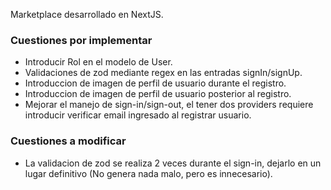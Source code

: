 Marketplace desarrollado en NextJS.

### Cuestiones por implementar
* Introducir Rol en el modelo de User.
* Validaciones de zod mediante regex en las entradas signIn/signUp.
* Introduccion de imagen de perfil de usuario durante el registro.
* Introduccion de imagen de perfil de usuario posterior al registro.
* Mejorar el manejo de sign-in/sign-out, el tener dos providers requiere introducir verificar email ingresado al registrar usuario.
### Cuestiones a modificar
* La validacion de zod se realiza 2 veces durante el sign-in, dejarlo en un lugar definitivo (No genera nada malo, pero es innecesario).
